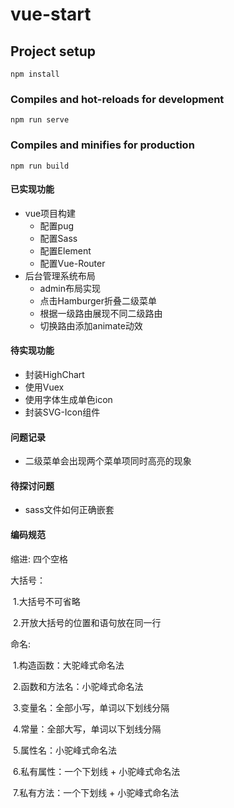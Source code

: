 # vue-start

## Project setup
```
npm install
```

### Compiles and hot-reloads for development
```
npm run serve
```

### Compiles and minifies for production
```
npm run build
```

#### 已实现功能

* vue项目构建
  * 配置pug
  * 配置Sass
  * 配置Element
  * 配置Vue-Router
* 后台管理系统布局
  * admin布局实现
  * 点击Hamburger折叠二级菜单
  * 根据一级路由展现不同二级路由
  * 切换路由添加animate动效

#### 待实现功能

* 封装HighChart
* 使用Vuex
* 使用字体生成单色icon
* 封装SVG-Icon组件

#### 问题记录

* 二级菜单会出现两个菜单项同时高亮的现象


#### 待探讨问题

* sass文件如何正确嵌套





#### 编码规范

缩进:  四个空格

大括号：

​	1.大括号不可省略

​	2.开放大括号的位置和语句放在同一行

命名:

​	1.构造函数：大驼峰式命名法

​	2.函数和方法名：小驼峰式命名法

​	3.变量名：全部小写，单词以下划线分隔

​	4.常量：全部大写，单词以下划线分隔

​	5.属性名：小驼峰式命名法

​	6.私有属性：一个下划线 + 小驼峰式命名法

​	7.私有方法：一个下划线 + 小驼峰式命名法 

